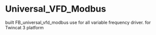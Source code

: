 # Universal_VFD_Modbus
built FB_universal_vfd_modbus use for all variable frequency driver. for Twincat 3 platform
